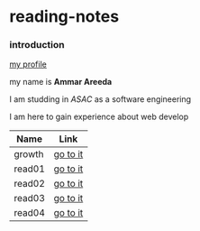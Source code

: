 # reading-notes

### introduction

[my profile](https://github.com/Ammar00Areeda)

my name is **Ammar Areeda**

I am studding in *ASAC* as a software engineering 

I am here to gain experience about web develop 

| Name | Link |
| --- | --- |
| growth | [go to it](https://ammar00areeda.github.io/reading-notes/growth) |
| read01| [go to it](https://ammar00areeda.github.io/reading-notes/read01) |
| read02| [go to it](https://ammar00areeda.github.io/reading-notes/read02) |
| read03| [go to it](https://ammar00areeda.github.io/reading-notes/read03) |
| read04| [go to it](https://ammar00areeda.github.io/reading-notes/read04) |



